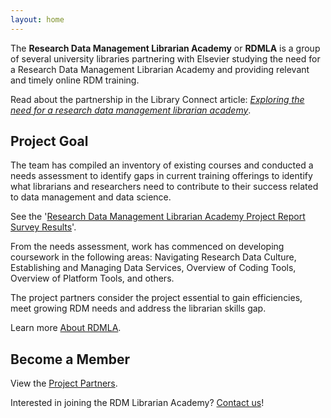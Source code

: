 ```yaml
---
layout: home
---
```


The **Research Data Management Librarian Academy** or **RDMLA** is a group of several university libraries partnering with Elsevier studying the need for a Research Data Management Librarian Academy and providing relevant and timely online RDM training. 

Read about the partnership in the Library Connect article: <i><a href="https://libraryconnect.elsevier.com/articles/exploring-need-research-data-management-librarian-academy">Exploring the need for a research data management librarian academy</a></i>.


## Project Goal

The team has compiled an inventory of existing courses and conducted a needs assessment to identify gaps in current training offerings to identify what librarians and researchers need to contribute to their success related to data management and data science. 

See the '<a href="https://rdmla.github.io/home/about/">Research Data Management Librarian Academy Project Report Survey Results</a>'.

From the needs assessment, work has commenced on developing coursework in the following areas: Navigating Research Data Culture, Establishing and Managing Data Services, Overview of Coding Tools, Overview of Platform Tools, and others. 

The project partners consider the project essential to gain efficiencies, meet growing RDM needs and address the librarian skills gap.

Learn more <a href="https://rdmla.github.io/home/about/">About RDMLA</a>.


## Become a Member

View the <a href="https://rdmla.github.io/home/partners/">Project Partners</a>.

Interested in joining the RDM Librarian Academy? <a href="https://rdmla.github.io/home/contact/">Contact us</a>!
